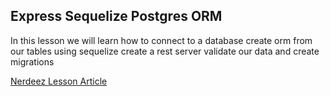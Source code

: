 ## Express Sequelize Postgres ORM

In this lesson we will learn how to connect to a database
create orm from our tables using sequelize
create a rest server
validate our data
and create migrations

[Nerdeez Lesson Article](https://www.nerdeez.com/articles/node/express-sequelize-postgres "Nerdeez Articles")

